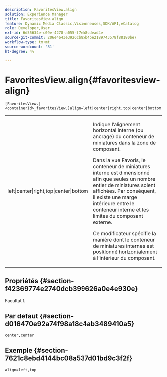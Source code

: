 ```yaml
---
description: FavoritesView.align
solution: Experience Manager
title: FavoritesView.align
feature: Dynamic Media Classic,Visionneuses,SDK/API,eCatalog
role: Developer,User
exl-id: 6d55634e-c09e-4278-a055-f7eb8cdead4e
source-git-commit: 206e4643e3926cb85b4be2189743578f88180be7
workflow-type: tm+mt
source-wordcount: '81'
ht-degree: 4%

---
```


# FavoritesView.align{#favoritesview-align}

`[FavoritesView.|<containerId>_favoritesView.]align=left|center|right,top|center|bottom`

<table id="table_2B109D2F91E64B5382B31921C3780FA5"> 
 <tbody> 
  <tr> 
   <td colname="col1"> <p><span class="codeph"> left|center|right,top|center|bottom</span> </p> </td> 
   <td colname="col2"> <p> Indique l’alignement horizontal interne (ou ancrage) du conteneur de miniatures dans la zone de composant. </p> <p>Dans la vue Favoris, le conteneur de miniatures interne est dimensionné afin que seules un nombre entier de miniatures soient affichées. Par conséquent, il existe une marge intérieure entre le conteneur interne et les limites du composant externe. </p> <p>Ce modificateur spécifie la manière dont le conteneur de miniatures internes est positionné horizontalement à l’intérieur du composant. </p> </td> 
  </tr> 
 </tbody> 
</table>

## Propriétés {#section-f42369774e2740dcb399626a0e4e930e}

Facultatif.

## Par défaut {#section-d016470e92a74f98a18c4ab3489410a5}

`center,center`

## Exemple {#section-7621c8ebd4144bc08a537d01bd9c3f2f}

`align=left,top`
